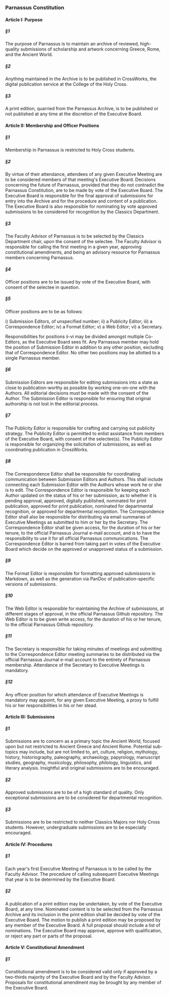 ### Parnassus Constitution
#### Article I: Purpose
##### §1
The purpose of Parnassus is to maintain an archive of reviewed, high-quality submissions of scholarship and artwork concerning Greece, Rome, and the Ancient World.
##### §2
Anything maintained in the Archive is to be published in CrossWorks, the digital publication service at the College of the Holy Cross.
##### §3
A print edition, quarried from the Parnassus Archive, is to be published or not published at any time at the discretion of the Executive Board.
#### Article II: Membership and Officer Positions
##### §1
Membership in Parnassus is restricted to Holy Cross students.
##### §2
By virtue of their attendance, attendees of any given Executive Meeting are to be considered members of that meeting's Executive Board. Decisions concerning the future of Parnassus, provided that they do not contradict the Parnassus Constitution, are to be made by vote of the Executive Board. The Executive Board is responsible for the final approval of submissions for entry into the Archive and for the procedure and content of a publication. The Executive Board is also responsible for nominating by vote approved submissions to be considered for recognition by the Classics Department.
##### §3
The Faculty Advisor of Parnassus is to be selected by the Classics Department chair, upon the consent of the selectee. The Faculty Advisor is responsible for calling the first meeting in a given year, approving constitutional amendments, and being an advisory resource for Parnassus members concerning Parnassus.
##### §4
Officer positions are to be issued by vote of the Executive Board, with consent of the selectee in question.
##### §5
Officer positions are to be as follows:

i) Submission Editors, of unspecified number;
ii) a Publicity Editor;
iii) a Correspondence Editor;
iv) a Format Editor;
v) a Web Editor;
vi) a Secretary.

Responsibilities for positions ii-vi may be divided amongst multiple Co-Editors, as the Executive Board sees fit. Any Parnassus member may hold the position of Submission Editor in addition to any other position, excluding that of Correspondence Editor. No other two positions may be allotted to a single Parnassus member.
##### §6
Submission Editors are responsible for editing submissions into a state as close to publication-worthy as possible by working one-on-one with the Authors. All editorial decisions must be made with the consent of the Author. The Submission Editor is responsible for ensuring that original authorship is not lost in the editorial process.
##### §7
The Publicity Editor is responsible for crafting and carrying out publicity strategy. The Publicity Editor is permitted to enlist assistance from members of the Executive Board, with consent of the selectee(s). The Publicity Editor is responsible for organizing the solicitation of submissions, as well as coordinating publication in CrossWorks.
##### §8
The Correspondence Editor shall be responsible for coordinating communication between Submission Editors and Authors. This shall include connecting each Submission Editor with the Authors whose work he or she is to edit. The Correspondence Editor is responsible for keeping each Author updated on the status of his or her submission, as to whether it is pending approval, approved, digitally published, nominated for print publication, approved for print publication, nominated for departmental recognition, or approved for departmental recognition. The Correspondence Editor shall also be responsible for distributing via email summaries of Executive Meetings as submitted to him or her by the Secretary. The Correspondence Editor shall be given access, for the duration of his or her tenure, to the official Parnassus Journal e-mail account, and is to have the responsibility to use it for all official Parnassus communications. The Correspondence Editor is barred from taking part in votes of the Executive Board which decide on the approved or unapproved status of a submission.
##### §9
The Format Editor is responsible for formatting approved submissions in Markdown, as well as the generation via PanDoc of publication-specific versions of submissions.
##### §10
The Web Editor is responsible for maintaining the Archive of submissions, at different stages of approval, in the official Parnassus Github repository. The Web Editor is to be given write access, for the duration of his or her tenure, to the official Parnassus Github repository.
##### §11
The Secretary is responsible for taking minutes of meetings and submitting to the Correspondence Editor meeting summaries to be distributed via the official Parnassus Journal e-mail account to the entirety of Parnassus membership. Attendance of the Secretary to Executive Meetings is mandatory.
##### §12
Any officer position for which attendance of Executive Meetings is mandatory may appoint, for any given Executive Meeting, a proxy to fulfill his or her responsibilities in his or her stead.
#### Article III: Submissions
##### §1
Submissions are to concern as a primary topic the Ancient World, focused upon but not restricted to Ancient Greece and Ancient Rome. Potential sub-topics may include, but are not limited to, art, culture, religion, mythology, history, historiography, paleography, archaeology, papyrology, manuscript studies, geography, musicology, philosophy, philology, linguistics, and literary analysis. Insightful and original submissions are to be encouraged.
##### §2
Approved submissions are to be of a high standard of quality. Only exceptional submissions are to be considered for departmental recognition.
##### §3
Submissions are to be restricted to neither Classics Majors nor Holy Cross students. However, undergraduate submissions are to be especially encouraged.
#### Article IV: Procedures
##### §1
Each year's first Executive Meeting of Parnassus is to be called by the Faculty Advisor. The procedure of calling subsequent Executive Meetings that year is to be determined by the Executive Board.
##### §2
A publication of a print edition may be undertaken, by vote of the Executive Board, at any time. Nominated content is to be selected from the Parnassus Archive and its inclusion in the print edition shall be decided by vote of the Executive Board. The motion to publish a print edition may be proposed by any member of the Executive Board. A full proposal should include a list of nominations. The Executive Board may approve, approve with qualification, or reject any part or parts of the proposal.
#### Article V: Constitutional Amendment
##### §1
Constitutional amendment is to be considered valid only if approved by a two-thirds majority of the Executive Board and by the Faculty Advisor. Proposals for constitutional amendment may be brought by any member of the Executive Board.
